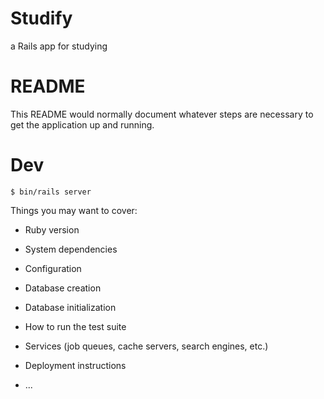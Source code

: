 # Studify

a Rails app for studying

# README

This README would normally document whatever steps are necessary to get the
application up and running.

# Dev

```
$ bin/rails server
```

Things you may want to cover:

* Ruby version

* System dependencies

* Configuration

* Database creation

* Database initialization

* How to run the test suite

* Services (job queues, cache servers, search engines, etc.)

* Deployment instructions

* ...

